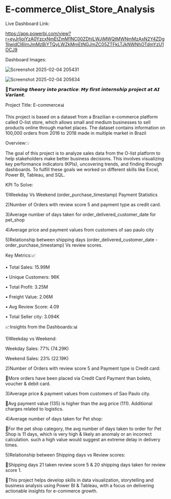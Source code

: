 # E-commerce_Olist_Store_Analysis

Live Dashboard Link:

https://app.powerbi.com/view?r=eyJrIjoiYzA0YzcxNmEtZmM1NC00ZDhlLWJjMWQtMWNmMzAxN2Y4ZDg1IiwidCI6ImJmMzBiYTQyLWZkMmEtNGJmZC05ZTFkLTJkNWNhOTdmYzU1OCJ9

Dashboard Images:

![Screenshot 2025-02-04 205431](https://github.com/user-attachments/assets/64984e07-7a1a-44f1-aa36-7cb5135e05a3)


![Screenshot 2025-02-04 205634](https://github.com/user-attachments/assets/970bf733-d77e-46d7-95b8-7d18bb0d71b2)

🚀𝙏𝙪𝙧𝙣𝙞𝙣𝙜 𝙩𝙝𝙚𝙤𝙧𝙮 𝙞𝙣𝙩𝙤 𝙥𝙧𝙖𝙘𝙩𝙞𝙘𝙚: 𝙈𝙮 𝙛𝙞𝙧𝙨𝙩 𝙞𝙣𝙩𝙚𝙧𝙣𝙨𝙝𝙞𝙥 𝙥𝙧𝙤𝙟𝙚𝙘𝙩 𝙖𝙩 𝘼𝙄 𝙑𝙖𝙧𝙞𝙖𝙣𝙩.

Project Title: E-commerce📊

This project is based on a dataset from a Brazilian e-commerce platform called O-list store, which allows small and medium businesses to sell products online through market places. The dataset contains information on 100,000 orders from 2016 to 2018 made in multiple market in Brazil 
 
Overview:💡

The goal of this project is to analyze sales data from the O-list platform to help stakeholders make better business decisions. This involves visualizing key performance indicators (KPIs), uncovering trends, and finding through dashboards. To fulfill these goals we worked on different skills like Excel, Power BI, Tableau, and SQL.

KPI To Solve:

1)Weekday Vs Weekend (order_purchase_timestamp) Payment Statistics

2)Number of Orders with review score 5 and payment type as credit card.

3)Average number of days taken for order_delivered_customer_date for pet_shop

4)Average price and payment values from customers of sao paulo city

5)Relationship between shipping days (order_delivered_customer_date - order_purchase_timestamp) Vs review scores.


Key Metrics:📈

• Total Sales: 15.99M

• Unique Customers: 96K

• Total Profit: 3.25M

• Freight Value: 2.06M

• Avg Review Score: 4.09

• Total Seller city: 3.094K

📈Insights from the Dashboards:📊

1)Weekday vs Weekend:
 
   Weekday Sales: 77% (74.29K)
   
   Weekend Sales: 23% (22.19K)



2)Number of Orders with review score 5 and Payment type is Credit 
    card:


🔹More orders have been placed via Credit Card Payment than 
     boleto, voucher & debit card.


3)Average price & payment values from customers of Sao Paulo 
   city.  

🔹Avg payment value (135) is higher than the avg price (111). 
    Additional charges related to logistics.


4)Average number of days taken for Pet shop:

🔹For the pet shop category, the avg number of days taken to 
    order for Pet Shop is 11 days, which is very high & likely an 
    anomaly or an incorrect calculation. such a high value would 
   suggest an extreme delay in delivery times.

5)Relationship between Shipping days vs Review scores:

 🔹Shipping days 21 taken review score 5 & 20 shipping days taken 
     for review score 1.


🎯This project helps develop skills in data visualization, storytelling 
    and business analysis using Power BI & Tableau, with a focus on 
    delivering actionable insights for e-commerce growth.
